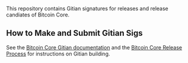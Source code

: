 This repository contains Gitian signatures for releases and release candiates of Bitcoin Core.

## How to Make and Submit Gitian Sigs

See the [Bitcoin Core Gitian documentation](https://github.com/bitcoin-core/docs/blob/master/gitian-building.md)
and the [Bitcoin Core Release Process](https://github.com/bitcoin/bitcoin/blob/master/doc/release-process.md)
for instructions on Gitian building.
